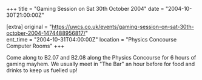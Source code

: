+++
title = "Gaming Session on Sat 30th October 2004"
date = "2004-10-30T21:00:00Z"

[extra]
original = "https://uwcs.co.uk/events/gaming-session-on-sat-30th-october-2004-1474488956817/"    
ent_time = "2004-10-31T04:00:00Z"
location = "Physics Concourse Computer Rooms"
+++

Come along to B2.07 and B2.08 along the Physics Concourse for 6 hours of gaming mayhem. We usually meet in "The Bar" an hour before for food and drinks to keep us fuelled up\!

